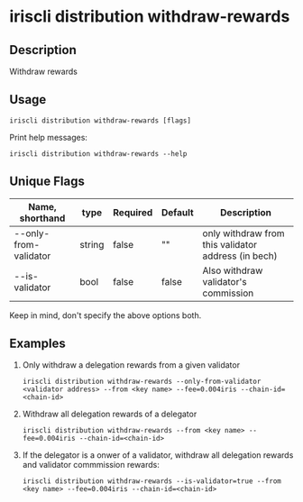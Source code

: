 # iriscli distribution withdraw-rewards

## Description

Withdraw rewards

## Usage

```
iriscli distribution withdraw-rewards [flags]
```

Print help messages:

```
iriscli distribution withdraw-rewards --help
```

## Unique Flags

| Name, shorthand       | type   | Required | Default  | Description                                                         |
| --------------------- | -----  | -------- | -------- | ------------------------------------------------------------------- |
| --only-from-validator | string | false    | ""       | only withdraw from this validator address (in bech) |
| --is-validator        | bool   | false    | false    | Also withdraw validator's commission |

Keep in mind, don't specify the above options both.

## Examples

1. Only withdraw a delegation rewards from a given validator
    ```
    iriscli distribution withdraw-rewards --only-from-validator <validator address> --from <key name> --fee=0.004iris --chain-id=<chain-id>
    ```
2. Withdraw all delegation rewards of a delegator
    ```
    iriscli distribution withdraw-rewards --from <key name> --fee=0.004iris --chain-id=<chain-id>
    ```
3. If the delegator is a onwer of a validator, withdraw all delegation rewards and validator commmission rewards:
    ```
    iriscli distribution withdraw-rewards --is-validator=true --from <key name> --fee=0.004iris --chain-id=<chain-id>
    ```